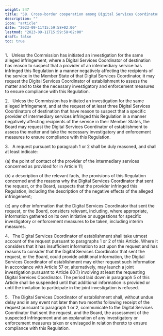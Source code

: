 ```yaml
---
weight: 547
title: "58. Cross-border cooperation among Digital Services Coordinators"
description: ""
icon: "article"
date: "2023-09-11T15:59:58+02:00"
lastmod: "2023-09-11T15:59:58+02:00"
draft: false
toc: true
---
```


1.   Unless the Commission has initiated an investigation for the same alleged infringement, where a Digital Services Coordinator of destination has reason to suspect that a provider of an intermediary service has infringed this Regulation in a manner negatively affecting the recipients of the service in the Member State of that Digital Services Coordinator, it may request the Digital Services Coordinator of establishment to assess the matter and to take the necessary investigatory and enforcement measures to ensure compliance with this Regulation.

2.   Unless the Commission has initiated an investigation for the same alleged infringement, and at the request of at least three Digital Services Coordinators of destination that have reason to suspect that a specific provider of intermediary services infringed this Regulation in a manner negatively affecting recipients of the service in their Member States, the Board may request the Digital Services Coordinator of establishment to assess the matter and take the necessary investigatory and enforcement measures to ensure compliance with this Regulation.

3.   A request pursuant to paragraph 1 or 2 shall be duly reasoned, and shall at least indicate:

(a) the point of contact of the provider of the intermediary services concerned as provided for in Article 11;

(b) a description of the relevant facts, the provisions of this Regulation concerned and the reasons why the Digital Services Coordinator that sent the request, or the Board, suspects that the provider infringed this Regulation, including the description of the negative effects of the alleged infringement;

(c) any other information that the Digital Services Coordinator that sent the request, or the Board, considers relevant, including, where appropriate, information gathered on its own initiative or suggestions for specific investigatory or enforcement measures to be taken, including interim measures.

4.   The Digital Services Coordinator of establishment shall take utmost account of the request pursuant to paragraphs 1 or 2 of this Article. Where it considers that it has insufficient information to act upon the request and has reasons to consider that the Digital Services Coordinator that sent the request, or the Board, could provide additional information, the Digital Services Coordinator of establishment may either request such information in accordance with Article 57 or, alternatively, may launch a joint investigation pursuant to Article 60(1) involving at least the requesting Digital Services Coordinator. The period laid down in paragraph 5 of this Article shall be suspended until that additional information is provided or until the invitation to participate in the joint investigation is refused.

5.   The Digital Services Coordinator of establishment shall, without undue delay and in any event not later than two months following receipt of the request pursuant to paragraph 1 or 2, communicate to the Digital Services Coordinator that sent the request, and the Board, the assessment of the suspected infringement and an explanation of any investigatory or enforcement measures taken or envisaged in relation thereto to ensure compliance with this Regulation.